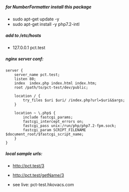 ##### for NumberFormatter install this package
* sudo apt-get update -y
* sudo apt-get install -y php7.2-intl

##### add to /etc/hosts
* 127.0.0.1    pct.test

##### nginx server conf:
```
server {
    server_name pct.test;
    listen 80;
    index  index.php index.html index.htm;
    root /path/to/pct-test/dev/public;

    location / {
        try_files $uri $uri/ /index.php?url=$uri&$args;
    }

    location ~ \.php$ {
        include fastcgi_params;
        fastcgi_intercept_errors on;
        fastcgi_pass unix:/run/php/php7.2-fpm.sock;
        fastcgi_param SCRIPT_FILENAME $document_root/$fastcgi_script_name;
    }
}
```

##### local sample urls:
* http://pct.test/3
* http://pct.test/getName/3

* see live: pct-test.hkovacs.com